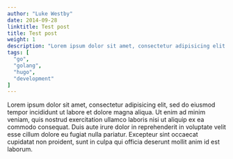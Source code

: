 ```yaml
---
author: "Luke Westby"
date: 2014-09-28
linktitle: Test post
title: Test post
weight: 1
description: "Lorem ipsum dolor sit amet, consectetur adipisicing elit. Earum similique, ipsum officia amet blanditiis provident ratione nihil ipsam dolorem repellat."
tags: [
  "go",
  "golang",
  "hugo",
  "development"
]
---
```


Lorem ipsum dolor sit amet, consectetur adipisicing elit, sed do eiusmod tempor incididunt ut labore et dolore magna aliqua. Ut enim ad minim veniam, quis nostrud exercitation ullamco laboris nisi ut aliquip ex ea commodo consequat. Duis aute irure dolor in reprehenderit in voluptate velit esse cillum dolore eu fugiat nulla pariatur. Excepteur sint occaecat cupidatat non proident, sunt in culpa qui officia deserunt mollit anim id est laborum.
